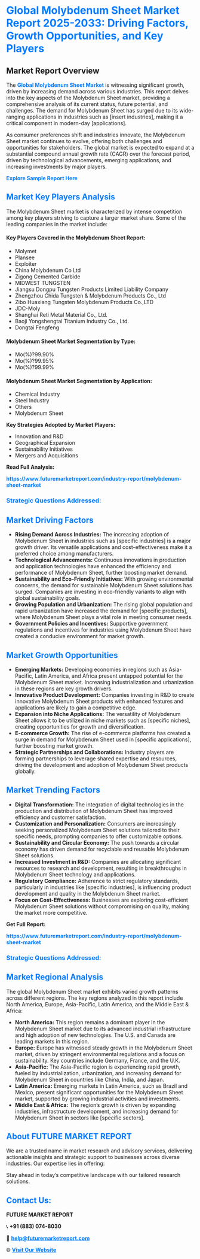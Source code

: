 <h1 style="color: #007BFF;">Global Molybdenum Sheet Market Report 2025-2033: Driving Factors, Growth Opportunities, and Key Players</h1>

<section id="overview">
<h2>Market Report Overview</h2>
<p>The <a href="https://www.futuremarketreport.com/industry-report/molybdenum-sheet-market" style="color: #007BFF; text-decoration: none;"><strong>Global Molybdenum Sheet Market</strong></a> is witnessing significant growth, driven by increasing demand across various industries. This report delves into the key aspects of the Molybdenum Sheet market, providing a comprehensive analysis of its current status, future potential, and challenges. The demand for Molybdenum Sheet has surged due to its wide-ranging applications in industries such as [insert industries], making it a critical component in modern-day [applications].</p>
<p>As consumer preferences shift and industries innovate, the Molybdenum Sheet market continues to evolve, offering both challenges and opportunities for stakeholders. The global market is expected to expand at a substantial compound annual growth rate (CAGR) over the forecast period, driven by technological advancements, emerging applications, and increasing investments by major players.</p>
</section>

<section id="overview">
<p><a href="https://www.futuremarketreport.com/request-sample/reportId=112821" style="color: #007BFF; text-decoration: none;"><strong>Explore Sample Report Here</strong></a></p>
</section>

<section id="key-players">
<h2 style="color: #007BFF;">Market Key Players Analysis</h2>
<p>The Molybdenum Sheet market is characterized by intense competition among key players striving to capture a larger market share. Some of the leading companies in the market include:</p>
<h4>Key Players Covered in the Molybdenum Sheet Report:</h4>
<ul><li>Molymet</li><li>Plansee</li><li>Exploiter</li><li>China Molybdenum Co Ltd</li><li>Zigong Cemented Carbide</li><li>MIDWEST TUNGSTEN</li><li>Jiangsu Dongpu Tungsten Products Limited Liability Company</li><li>Zhengzhou Chida Tungsten &amp; Molybdenum Products Co., Ltd</li><li>Zibo Huaxiang Tungsten Molybdenum Products Co.,LTD</li><li>JDC-Moly</li><li>Shanghai Reti Metal Material Co., Ltd.</li><li>Baoji Yongshengtai Titanium Industry Co., Ltd.</li><li>Dongtai Fengfeng</li></ul>
<h4>Molybdenum Sheet Market Segmentation by Type:</h4>
<ul><li>Mo(%)?99.90%</li><li>Mo(%)?99.95%</li><li>Mo(%)?99.99%</li></ul>

<h4>Molybdenum Sheet Market Segmentation by Application:</h4>
<ul><li>Chemical Industry</li><li>Steel Industry</li><li>Others</li><li>Molybdenum Sheet</li></ul>
<p><strong>Key Strategies Adopted by Market Players:</strong></p>
<ul>
<li>Innovation and R&D</li>
<li>Geographical Expansion</li>
<li>Sustainability Initiatives</li>
<li>Mergers and Acquisitions</li>
</ul>
</section>

<section>
<p><strong>Read Full Analysis: </strong></p><a href="https://www.futuremarketreport.com/industry-report/molybdenum-sheet-market" style="color: #007BFF; text-decoration: none;"><strong>https://www.futuremarketreport.com/industry-report/molybdenum-sheet-market</strong></a>
<h3 style="color: #007BFF;">Strategic Questions Addressed:</h3>
</section>

<section id="driving-factors">
<h2 style="color: #007BFF;">Market Driving Factors</h2>
<ul>
<li><strong>Rising Demand Across Industries:</strong> The increasing adoption of Molybdenum Sheet in industries such as [specific industries] is a major growth driver. Its versatile applications and cost-effectiveness make it a preferred choice among manufacturers.</li>
<li><strong>Technological Advancements:</strong> Continuous innovations in production and application technologies have enhanced the efficiency and performance of Molybdenum Sheet, further boosting market demand.</li>
<li><strong>Sustainability and Eco-Friendly Initiatives:</strong> With growing environmental concerns, the demand for sustainable Molybdenum Sheet solutions has surged. Companies are investing in eco-friendly variants to align with global sustainability goals.</li>
<li><strong>Growing Population and Urbanization:</strong> The rising global population and rapid urbanization have increased the demand for [specific products], where Molybdenum Sheet plays a vital role in meeting consumer needs.</li>
<li><strong>Government Policies and Incentives:</strong> Supportive government regulations and incentives for industries using Molybdenum Sheet have created a conducive environment for market growth.</li>
</ul>
</section>

<section id="growth-opportunities">
<h2 style="color: #007BFF;">Market Growth Opportunities</h2>
<ul>
<li><strong>Emerging Markets:</strong> Developing economies in regions such as Asia-Pacific, Latin America, and Africa present untapped potential for the Molybdenum Sheet market. Increasing industrialization and urbanization in these regions are key growth drivers.</li>
<li><strong>Innovative Product Development:</strong> Companies investing in R&D to create innovative Molybdenum Sheet products with enhanced features and applications are likely to gain a competitive edge.</li>
<li><strong>Expansion into Niche Applications:</strong> The versatility of Molybdenum Sheet allows it to be utilized in niche markets such as [specific niches], creating opportunities for growth and diversification.</li>
<li><strong>E-commerce Growth:</strong> The rise of e-commerce platforms has created a surge in demand for Molybdenum Sheet used in [specific applications], further boosting market growth.</li>
<li><strong>Strategic Partnerships and Collaborations:</strong> Industry players are forming partnerships to leverage shared expertise and resources, driving the development and adoption of Molybdenum Sheet products globally.</li>
</ul>
</section>

<section id="trending-factors">
<h2 style="color: #007BFF;">Market Trending Factors</h2>
<ul>
<li><strong>Digital Transformation:</strong> The integration of digital technologies in the production and distribution of Molybdenum Sheet has improved efficiency and customer satisfaction.</li>
<li><strong>Customization and Personalization:</strong> Consumers are increasingly seeking personalized Molybdenum Sheet solutions tailored to their specific needs, prompting companies to offer customizable options.</li>
<li><strong>Sustainability and Circular Economy:</strong> The push towards a circular economy has driven demand for recyclable and reusable Molybdenum Sheet solutions.</li>
<li><strong>Increased Investment in R&D:</strong> Companies are allocating significant resources to research and development, resulting in breakthroughs in Molybdenum Sheet technology and applications.</li>
<li><strong>Regulatory Compliance:</strong> Adherence to strict regulatory standards, particularly in industries like [specific industries], is influencing product development and quality in the Molybdenum Sheet market.</li>
<li><strong>Focus on Cost-Effectiveness:</strong> Businesses are exploring cost-efficient Molybdenum Sheet solutions without compromising on quality, making the market more competitive.</li>
</ul>
</section>

<section>
<p><strong>Get Full Report: </strong></p><a href="https://www.futuremarketreport.com/industry-report/molybdenum-sheet-market" style="color: #007BFF; text-decoration: none;"><strong>https://www.futuremarketreport.com/industry-report/molybdenum-sheet-market</strong></a>
<h3 style="color: #007BFF;">Strategic Questions Addressed:</h3>
</section>


<section id="regional-analysis">
<h2 style="color: #007BFF;">Market Regional Analysis</h2>
<p>The global Molybdenum Sheet market exhibits varied growth patterns across different regions. The key regions analyzed in this report include North America, Europe, Asia-Pacific, Latin America, and the Middle East & Africa:</p>
<ul>
<li><strong>North America:</strong> This region remains a dominant player in the Molybdenum Sheet market due to its advanced industrial infrastructure and high adoption of new technologies. The U.S. and Canada are leading markets in this region.</li>
<li><strong>Europe:</strong> Europe has witnessed steady growth in the Molybdenum Sheet market, driven by stringent environmental regulations and a focus on sustainability. Key countries include Germany, France, and the U.K.</li>
<li><strong>Asia-Pacific:</strong> The Asia-Pacific region is experiencing rapid growth, fueled by industrialization, urbanization, and increasing demand for Molybdenum Sheet in countries like China, India, and Japan.</li>
<li><strong>Latin America:</strong> Emerging markets in Latin America, such as Brazil and Mexico, present significant opportunities for the Molybdenum Sheet market, supported by growing industrial activities and investments.</li>
<li><strong>Middle East & Africa:</strong> The region’s growth is driven by expanding industries, infrastructure development, and increasing demand for Molybdenum Sheet in sectors like [specific sectors].</li>
</ul>
</section>

<footer>
<h2 style="color: #007BFF;">About FUTURE MARKET REPORT</h2>
<p>We are a trusted name in market research and advisory services, delivering actionable insights and strategic support to businesses across diverse industries. Our expertise lies in offering:</p>

<p>Stay ahead in today’s competitive landscape with our tailored research solutions.</p>

<h2 style="color: #007BFF;">Contact Us:</h2>
<p><strong>FUTURE MARKET REPORT</strong></p>
<p>📞 <strong>+91 (883) 074-8030</strong></p>
<p>📧 <strong><a href="mailto:help@futuremarketreport.com" style="color: #007BFF;">help@futuremarketreport.com</a></strong></p>
<p>🌐 <strong><a href="https://www.futuremarketreport.com/" style="color: #007BFF;">Visit Our Website</a></strong></p>
</footer>